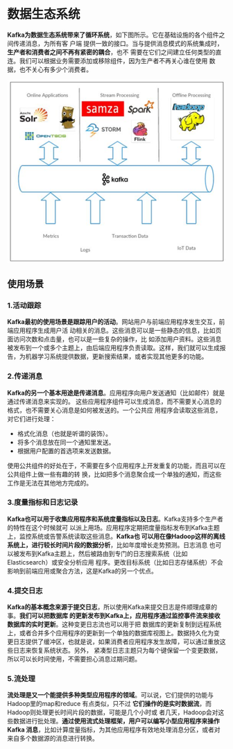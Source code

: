 数据生态系统
================================================================================
**Kafka为数据生态系统带来了循环系统**，如下图所示。它在基础设施的各个组件之间传递消息，为所有客
户端 提供一致的接口。当与提供消息模式的系统集成时，**生产者和消费者之间不再有紧密的耦合**，也不
需要在它们之间建立任何类型的直连。我们可以根据业务需要添加或移除组件，因为生产者不再关心谁在使用
数据，也不关心有多少个消费者。

![数据生态系统](img/5.jpeg)

## 使用场景

### 1.活动跟踪
**Kafka最初的使用场景是跟踪用户的活动**。网站用户与前端应用程序发生交互，前端应用程序生成用户活
动相关的消息。这些消息可以是一些静态的信息，比如页面访问次数和点击量，也可以是一些复杂的操作，比
如添加用户资料。这些消息被发布到一个或多个主题上，由后端应用程序负责读取。这样，我们就可以生成报
告，为机器学习系统提供数据，更新搜索结果，或者实现其他更多的功能。

### 2.传递消息 
**Kafka的另一个基本用途是传递消息**。应用程序向用户发送通知（比如邮件）就是通过传递消息来实现的。
这些应用程序组件可以生成消息，而不需要关心消息的格式，也不需要关心消息是如何被发送的。一个公共应
用程序会读取这些消息，对它们进行处理：
+ 格式化消息（也就是听谓的装饰）。
+ 将多个消息放在同一个通知里发送。
+ 根据用户配置的首选项来发送数据。 

使用公共组件的好处在于，不需要在多个应用程序上开发重复的功能，而且可以在公共组件上做一些有趣的转
换，比如把多个消息聚合成一个单独的通知，而这些工作是无法在其他地方完成的。

### 3.度量指标和日志记录
**Kafka也可以用于收集应用程序和系统度量指标以及日志**。Kafka支持多个生产者的特性在这个时候就可
以派上用场。应用程序定期把度量指标发布到Kafka主题上，监控系统或告警系统读取这些消息。**Kafka也
可以用在像Hadoop这样的离线系统上，进行较长时间片段的数据分析**，比如年度增长走势预测。日志消息
也可以被发布到Kafka主题上，然后被路由到专门的日志搜索系统（比如Elasticsearch）或安全分析应用
程序。更改目标系统（比如日志存储系统）不会影响到前端应用或聚合方法，这是Kafka的另一个优点。

### 4.提交日志
**Kafka的基本概念来源于提交日志**，所以使用Kafka来提交日志是件顺理成章的事。**我们可以把数据库
的更新发布到Kafka上，应用程序通过监控事件流来接收数据库的实时更新**。这种变更日志流也可以用于把
数据库的更新复制到远程系统上，或者合并多个应用程序的更新到一个单独的数据库视图上。数据持久化为变
更日志提供了缓冲区，也就是说，如果消费者应用程序发生故障，可以通过重放这些日志来恢复系统状态。另外，
紧凑型日志主题只为每个键保留一个变更数据，所以可以长时间使用，不需要担心消息过期问题。

### 5.流处理
**流处理是又一个能提供多种类型应用程序的领域**。可以说，它们提供的功能与Hadoop里的map和reduce
有点类似，只不过 **它们操作的是实时数据流**，而Hadoop则处理更长时间片段的数据，可能是几个小时或
者几天，Hadoop会对这些数据进行批处理。**通过使用流式处理框架，用户可以编写小型应用程序来操作Kafka
消息**，比如计算度量指标，为其他应用程序有效地处理消息分区，或者对来自多个数据源的消息进行转换。




